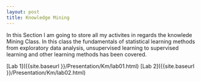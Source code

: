 ```yaml
---
layout: post
title: Knowledge Mining
---
```

In this Section I am going to store all my activites in regards the knowlede Mining Class. In this class the fundamentals of statistical learning methods from exploratory data analysis, unsupervised learning to supervised learning and other learning methods has been covered.


[Lab 1]({{site.baseurl }}/Presentation/Km/lab01.html)
[Lab 2]({{site.baseurl }}/Presentation/Km/lab02.html)


